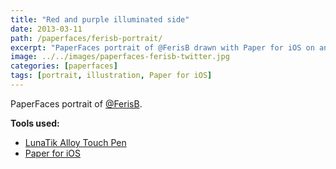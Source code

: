 ```yaml
---
title: "Red and purple illuminated side"
date: 2013-03-11
path: /paperfaces/ferisb-portrait/
excerpt: "PaperFaces portrait of @FerisB drawn with Paper for iOS on an iPad."
image: ../../images/paperfaces-ferisb-twitter.jpg
categories: [paperfaces]
tags: [portrait, illustration, Paper for iOS]
---
```


PaperFaces portrait of [@FerisB](https://twitter.com/FerisB).

**Tools used:**

- [LunaTik Alloy Touch Pen](https://www.amazon.com/gp/product/B00821TR7G/ref=as_li_ss_tl?ie=UTF8&tag=mademist-20&linkCode=as2&camp=1789&creative=390957&creativeASIN=B00821TR7G)
- [Paper for iOS](https://paper.bywetransfer.com/)
